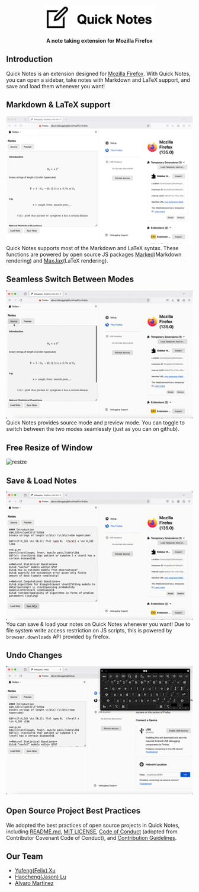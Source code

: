 <div align="center">
    <img src="figs/title.png" alt="Quick Notes" width="300" height="auto">

**A note taking extension for Mozilla Firefox**
</div>

## Introduction

Quick Notes is an extension designed for [Mozilla Firefox](https://www.mozilla.org/en-US/firefox/). With Quick Notes, you can open a sidebar, take notes with Markdown and LaTeX support, and save and load them whenever you want!

## Markdown \& LaTeX support 
![render](figs/render.jpg)
Quick Notes supports most of the Markdown and LaTeX syntax. These functions are powered by open source JS packages [Marked](https://github.com/markedjs/marked)(Markdown rendering) and [MaxJax](https://github.com/mathjax/MathJax)(LaTeX rendering).

## Seamless Switch Between Modes
![switch_mode](figs/switch_mode.gif)
Quick Notes provides source mode and preview mode. You can toggle to switch between the two modes seamlessly (just as you can on github).

## Free Resize of Window
![resize](figs/window_resize.gif)

## Save \& Load Notes
![save_load](figs/save_load.gif)
You can save \& load your notes on Quick Notes whenever you want! Due to file system write access restriction on JS scripts, this is powered by `browser.downloads` API provided by firefox.

## Undo Changes
![undo](figs/undo.gif)

## Open Source Project Best Practices
We adopted the best practices of open source projects in Quick Notes, including [README.md](README.md), [MIT LICENSE](LICENSE), [Code of Conduct](CODE_OF_CONDUCT.md) (adopted from Contributor Covenant Code of Conduct), and [Contribution Guidelines](CONTRIBUTING.md).

## Our Team
- [Yufeng(Felix) Xu](https://zephyr271828.github.io/)
- [Haocheng(Jason) Lu](https://github.com/LuHC409)
- [Alvaro Martinez](https://github.com/AlvaroMartinezM)


